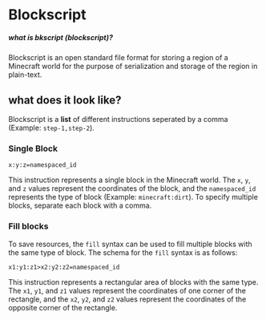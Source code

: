 # Blockscript

##### what is bkscript (blockscript)?

Blockscript is an open standard file format for storing a region of a Minecraft world for the purpose of serialization and storage of the region in plain-text.

## what does it look like?

Blockscript is a **list** of different instructions seperated by a comma (Example: `step-1,step-2`).

### Single Block

```
x:y:z=namespaced_id
```

This instruction represents a single block in the Minecraft world.
The `x`, `y`, and `z` values represent the coordinates of the block, and the `namespaced_id` represents the type of block (Example: `minecraft:dirt`). To specify multiple blocks, separate each block with a comma.

### Fill blocks

To save resources, the `fill` syntax can be used to fill multiple blocks with the same type of block. The schema for the `fill` syntax is as follows:

```
x1:y1:z1>x2:y2:z2=namespaced_id
```

This instruction represents a rectangular area of blocks with the same type.
The `x1`, `y1`, and `z1` values represent the coordinates of one corner of the rectangle, and the `x2`, `y2`, and `z2` values represent the coordinates of the opposite corner of the rectangle.
